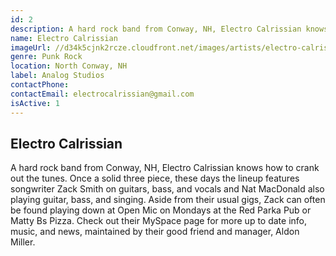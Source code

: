 ```yaml
---
id: 2
description: A hard rock band from Conway, NH, Electro Calrissian knows how to crank out the tunes.
name: Electro Calrissian
imageUrl: //d34k5cjnk2rcze.cloudfront.net/images/artists/electro-calrissian.jpg
genre: Punk Rock
location: North Conway, NH
label: Analog Studios
contactPhone: 
contactEmail: electrocalrissian@gmail.com
isActive: 1
---
```


## Electro Calrissian

A hard rock band from Conway, NH, Electro Calrissian knows how to crank out the tunes. Once a solid three piece, these days the lineup features songwriter Zack Smith on guitars, bass, and vocals and Nat MacDonald also playing guitar, bass, and singing.  Aside from their usual gigs, Zack can often be found playing down at Open Mic on Mondays at the Red Parka Pub or Matty Bs Pizza. Check out their MySpace page for more up to date info, music, and news, maintained by their good friend and manager, Aldon Miller.